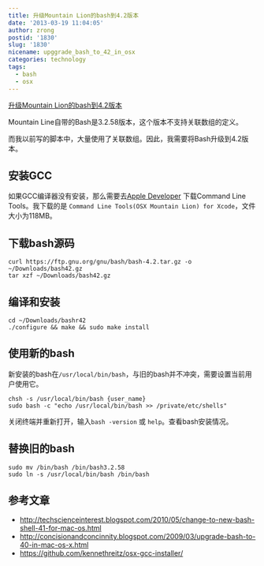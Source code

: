 ```yaml
---
title: 升级Mountain Lion的bash到4.2版本
date: '2013-03-19 11:04:05'
author: zrong
postid: '1830'
slug: '1830'
nicename: upggrade_bash_to_42_in_osx
categories: technology
tags:
  - bash
  - osx
---
```


[升级Mountain Lion的bash到4.2版本](https://blog.zengrong.net/post/1830.html)

Mountain Line自带的Bash是3.2.58版本，这个版本不支持关联数组的定义。

而我以前写的脚本中，大量使用了关联数组。因此，我需要将Bash升级到4.2版本。

## 安装GCC

如果GCC编译器没有安装，那么需要去[Apple Developer](https://developer.apple.com/downloads/) 下载Command Line Tools。我下载的是 `Command Line Tools(OSX Mountain Lion) for Xcode`，文件大小为118MB。

## 下载bash源码

``` shell
curl https://ftp.gnu.org/gnu/bash/bash-4.2.tar.gz -o ~/Downloads/bash42.gz
tar xzf ~/Downloads/bash42.gz
```

## 编译和安装

``` shell
cd ~/Downloads/bashr42
./configure && make && sudo make install
```

## 使用新的bash

新安装的bash在`/usr/local/bin/bash`，与旧的bash并不冲突，需要设置当前用户使用它。

``` shell
chsh -s /usr/local/bin/bash {user_name}
sudo bash -c "echo /usr/local/bin/bash >> /private/etc/shells"
```

关闭终端并重新打开，输入`bash -version` 或 `help`。查看bash安装情况。

## 替换旧的bash

``` shell
sudo mv /bin/bash /bin/bash3.2.58
sudo ln -s /usr/local/bin/bash /bin/bash
```

## 参考文章

* <http://techscienceinterest.blogspot.com/2010/05/change-to-new-bash-shell-41-for-mac-os.html>
* <http://concisionandconcinnity.blogspot.com/2009/03/upgrade-bash-to-40-in-mac-os-x.html>
* <https://github.com/kennethreitz/osx-gcc-installer/>
